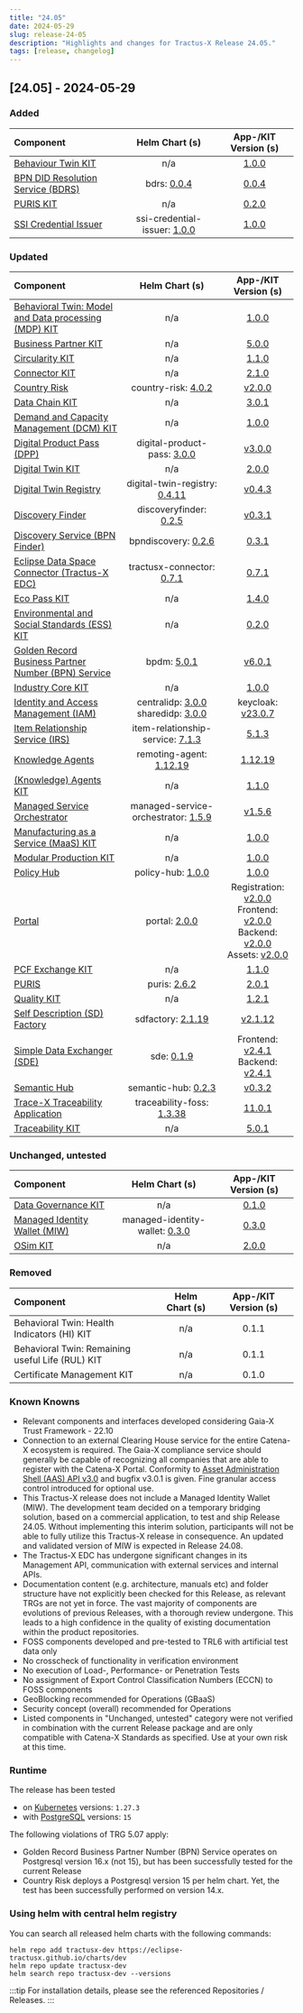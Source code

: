 ```yaml
---
title: "24.05"
date: 2024-05-29
slug: release-24-05
description: "Highlights and changes for Tractus-X Release 24.05."
tags: [release, changelog]
---
```


## [24.05] - 2024-05-29

### Added

| Component | Helm Chart (s) | App-/KIT Version (s) |
|:---|:---:|:---:|
| [Behaviour Twin KIT](https://eclipse-tractusx.github.io/docs-kits/next/kits/behaviour-twin-kit/overview) | n/a | [1.0.0](https://eclipse-tractusx.github.io/docs-kits/kits/behaviour-twin-kit/changelog) |
| [BPN DID Resolution Service (BDRS)](https://github.com/eclipse-tractusx/bpn-did-resolution-service) | bdrs: [0.0.4](https://github.com/eclipse-tractusx/bpn-did-resolution-service/releases/tag/0.0.4) | [0.0.4](https://github.com/eclipse-tractusx/bpn-did-resolution-service/releases/tag/0.0.4) |
| [PURIS KIT](https://eclipse-tractusx.github.io/docs-kits/category/puris-kit) | n/a | [0.2.0](https://eclipse-tractusx.github.io/docs-kits/kits/puris-kit/PURIS%20Kit%20Changelog) |
| [SSI Credential Issuer](https://github.com/eclipse-tractusx/ssi-credential-issuer) | ssi-credential-issuer: [1.0.0](https://github.com/eclipse-tractusx/ssi-credential-issuer/releases/tag/ssi-credential-issuer-1.0.0) | [1.0.0](https://github.com/eclipse-tractusx/ssi-credential-issuer/releases/tag/v1.0.0) |

### Updated

| Component | Helm Chart (s) | App-/KIT Version (s) |
|:---|:---:|:---:|
| [Behavioral Twin: Model and Data processing (MDP) KIT](https://eclipse-tractusx.github.io/docs-kits/category/model-based-development-and-data-processing-mdp-kit) | n/a | [1.0.0](https://eclipse-tractusx.github.io/docs-kits/kits/behaviour-twin-kit/changelog) |
| [Business Partner KIT](https://eclipse-tractusx.github.io/docs-kits/category/business-partner-kit) | n/a | [5.0.0](https://eclipse-tractusx.github.io/docs-kits/kits/business-partner-kit/changelog) |
| [Circularity KIT](https://eclipse-tractusx.github.io/docs-kits/kits/Circularity_KIT/page-adoption-view) | n/a | [1.1.0](https://eclipse-tractusx.github.io/docs-kits/kits/Circularity_KIT/Changelog%20Circularity%20KIT) |
| [Connector KIT](https://eclipse-tractusx.github.io/docs-kits/category/connector-kit) | n/a | [2.1.0](https://eclipse-tractusx.github.io/docs-kits/kits/connector-kit/changelog) |
| [Country Risk](https://github.com/eclipse-tractusx/vas-country-risk) | country-risk: [4.0.2](https://github.com/eclipse-tractusx/vas-country-risk/releases/tag/country-risk-4.0.2) | [v2.0.0](https://github.com/eclipse-tractusx/vas-country-risk/releases/tag/v2.0.0) |
| [Data Chain KIT](https://eclipse-tractusx.github.io/docs-kits/category/data-chain-kit) | n/a | [3.0.1](https://eclipse-tractusx.github.io/docs-kits/kits/data-chain-kit/changelog) |
| [Demand and Capacity Management (DCM) KIT](https://eclipse-tractusx.github.io/docs-kits/category/dcm-kit) | n/a | [1.0.0](https://eclipse-tractusx.github.io/docs-kits/kits/DCM-Kit/changelog) |
| [Digital Product Pass (DPP)](https://github.com/eclipse-tractusx/digital-product-pass) | digital-product-pass: [3.0.0](https://github.com/eclipse-tractusx/digital-product-pass/releases/tag/digital-product-pass-3.0.0) | [v3.0.0](https://github.com/eclipse-tractusx/digital-product-pass/releases/tag/v3.0.0) |
| [Digital Twin KIT](https://eclipse-tractusx.github.io/docs-kits/category/digital-twin-kit) | n/a | [2.0.0](https://eclipse-tractusx.github.io/docs-kits/kits/digital-twin-kit/changelog) |
| [Digital Twin Registry](https://github.com/eclipse-tractusx/sldt-digital-twin-registry) | digital-twin-registry: [0.4.11](https://github.com/eclipse-tractusx/sldt-digital-twin-registry/releases/tag/digital-twin-registry-0.4.11) | [v0.4.3](https://github.com/eclipse-tractusx/sldt-digital-twin-registry/releases/tag/v0.4.3) |
| [Discovery Finder](https://github.com/eclipse-tractusx/sldt-discovery-finder) | discoveryfinder: [0.2.5](https://github.com/eclipse-tractusx/sldt-discovery-finder/releases/tag/discoveryfinder-0.2.5) | [v0.3.1](https://github.com/eclipse-tractusx/sldt-discovery-finder/releases/tag/v0.3.1) |
| [Discovery Service (BPN Finder)](https://github.com/eclipse-tractusx/sldt-bpn-discovery) | bpndiscovery: [0.2.6](https://github.com/eclipse-tractusx/sldt-bpn-discovery/releases/tag/bpndiscovery-0.2.6) | [0.3.1](https://github.com/eclipse-tractusx/sldt-bpn-discovery/releases/tag/v0.3.1) |
| [Eclipse Data Space Connector (Tractus-X EDC)](https://github.com/eclipse-tractusx/tractusx-edc) | tractusx-connector: [0.7.1](https://github.com/eclipse-tractusx/tractusx-edc/releases/tag/0.7.1) | [0.7.1](https://github.com/eclipse-tractusx/tractusx-edc/releases/tag/0.7.1) |
| [Eco Pass KIT](https://eclipse-tractusx.github.io/docs-kits/category/eco-pass-kit) | n/a | [1.4.0](https://eclipse-tractusx.github.io/docs-kits/kits/Eco_Pass_KIT/changelog) |
| [Environmental and Social Standards (ESS) KIT](https://eclipse-tractusx.github.io/docs-kits/category/ess-kit) | n/a | [0.2.0](https://eclipse-tractusx.github.io/docs-kits/kits/ESS-Kit/ESS%20Kit%20Changelog) |
| [Golden Record Business Partner Number (BPN) Service](https://github.com/eclipse-tractusx/bpdm) | bpdm: [5.0.1](https://github.com/eclipse-tractusx/bpdm/releases/tag/bpdm-5.0.1) | [v6.0.1](https://github.com/eclipse-tractusx/bpdm/releases/tag/v6.0.1) |
| [Industry Core KIT](https://eclipse-tractusx.github.io/docs-kits/category/industry-core-kit) | n/a | [1.0.0](https://eclipse-tractusx.github.io/docs-kits/kits/industry-core-kit/changelog) |
| [Identity and Access Management (IAM)](https://github.com/eclipse-tractusx/portal-iam) | centralidp: [3.0.0](https://github.com/eclipse-tractusx/portal-iam/releases/tag/centralidp-3.0.0) <br/>sharedidp: [3.0.0](https://github.com/eclipse-tractusx/portal-iam/releases/tag/sharedidp-3.0.0) | keycloak: [v23.0.7](https://www.keycloak.org/docs/latest/release_notes/index.html#keycloak-23-0-7) |
| [Item Relationship Service (IRS)](https://github.com/eclipse-tractusx/item-relationship-service) | item-relationship-service: [7.1.3](https://github.com/eclipse-tractusx/item-relationship-service/releases/tag/item-relationship-service-7.1.3) | [5.1.3](https://github.com/eclipse-tractusx/item-relationship-service/releases/tag/5.1.3) |
| [Knowledge Agents](https://github.com/eclipse-tractusx/knowledge-agents) | remoting-agent: [1.12.19](https://github.com/eclipse-tractusx/knowledge-agents/releases/tag/remoting-agent-1.12.19) | [1.12.19](https://github.com/eclipse-tractusx/knowledge-agents/releases/tag/v1.12.19) |
| [(Knowledge) Agents KIT](https://eclipse-tractusx.github.io/docs-kits/category/agents-kit) | n/a | [1.1.0](https://eclipse-tractusx.github.io/docs-kits/kits/knowledge-agents/Knowledge%20Agent%20Changelog) |
| [Managed Service Orchestrator](https://github.com/eclipse-tractusx/managed-service-orchestrator) | managed-service-orchestrator: [1.5.9](https://github.com/eclipse-tractusx/managed-service-orchestrator/releases/tag/managed-service-orchestrator-1.5.9) | [v1.5.6](https://github.com/eclipse-tractusx/managed-service-orchestrator/releases/tag/v1.5.6) |
| [Manufacturing as a Service (MaaS) KIT](https://eclipse-tractusx.github.io/docs-kits/category/manufacturing-as-a-service-kit) | n/a | [1.0.0](https://eclipse-tractusx.github.io/docs-kits/kits/manufacturing-as-a-service-kit/Manufacturing%20as%20a%20Service%20KIT%20Changelog) |
| [Modular Production KIT](https://eclipse-tractusx.github.io/docs-kits/category/modular-production-kit) | n/a | [1.0.0](https://eclipse-tractusx.github.io/docs-kits/kits/modular-production-kit/changelog) |
| [Policy Hub](https://github.com/eclipse-tractusx/policy-hub) | policy-hub: [1.0.0](https://github.com/eclipse-tractusx/policy-hub/releases/tag/policy-hub-1.0.0) | [1.0.0](https://github.com/eclipse-tractusx/policy-hub/releases/tag/policy-hub-1.0.0) |
| [Portal](https://github.com/eclipse-tractusx/portal) | portal: [2.0.0](https://github.com/eclipse-tractusx/portal/releases/tag/portal-2.0.0) | Registration: [v2.0.0](https://github.com/eclipse-tractusx/portal-frontend-registration/releases/tag/v2.0.0)<br/>Frontend: [v2.0.0](https://github.com/eclipse-tractusx/portal-frontend/releases/tag/v2.0.0)<br/>Backend: [v2.0.0](https://github.com/eclipse-tractusx/portal-backend/releases/tag/v2.0.0)<br/>Assets: [v2.0.0](https://github.com/eclipse-tractusx/portal-assets/releases/tag/v2.0.0) |
| [PCF Exchange KIT](https://eclipse-tractusx.github.io/docs-kits/category/pcf-exchange-kit) | n/a | [1.1.0](https://eclipse-tractusx.github.io/docs-kits/kits/product-carbon-footprint-exchange-kit/changelog) |
| [PURIS](https://github.com/eclipse-tractusx/puris) | puris: [2.6.2](https://github.com/eclipse-tractusx/puris/releases/tag/puris-2.6.2) | [2.0.1](https://github.com/eclipse-tractusx/puris/releases/tag/2.0.1) |
| [Quality KIT](https://eclipse-tractusx.github.io/docs-kits/category/quality-kit) | n/a | [1.2.1](https://eclipse-tractusx.github.io/docs-kits/kits/data-driven-quality-management-kit/changelog) |
| [Self Description (SD) Factory](https://github.com/eclipse-tractusx/sd-factory) | sdfactory: [2.1.19](https://github.com/eclipse-tractusx/sd-factory/releases/tag/sdfactory-2.1.19) | [v2.1.12](https://github.com/eclipse-tractusx/sd-factory/releases/tag/v2.1.12) |
| [Simple Data Exchanger (SDE)](https://github.com/eclipse-tractusx/managed-simple-data-exchanger) | sde: [0.1.9](https://github.com/eclipse-tractusx/managed-simple-data-exchanger/releases/tag/sde-0.1.9) | Frontend: [v2.4.1](https://github.com/eclipse-tractusx/managed-simple-data-exchanger-frontend/releases/tag/v2.4.1)<br/>Backend: [v2.4.1](https://github.com/eclipse-tractusx/managed-simple-data-exchanger-backend/releases/tag/v2.4.1) |
| [Semantic Hub](https://github.com/eclipse-tractusx/sldt-semantic-hub) | semantic-hub: [0.2.3](https://github.com/eclipse-tractusx/sldt-semantic-hub/releases/tag/semantic-hub-0.2.3) | [v0.3.2](https://github.com/eclipse-tractusx/sldt-semantic-hub/releases/tag/v0.3.2) |
| [Trace-X Traceability Application](https://github.com/eclipse-tractusx/traceability-foss) | traceability-foss: [1.3.38](https://github.com/eclipse-tractusx/traceability-foss/releases/tag/helm-charts-1.3.38) | [11.0.1](https://github.com/eclipse-tractusx/traceability-foss/releases/tag/11.0.1) |
| [Traceability KIT](https://eclipse-tractusx.github.io/docs-kits/category/traceability-kit) | n/a | [5.0.1](https://eclipse-tractusx.github.io/docs-kits/kits/traceability-kit/changelog) |

### Unchanged, untested

| Component | Helm Chart (s) | App-/KIT Version (s) |
|:---|:---:|:---:|
| [Data Governance KIT](https://eclipse-tractusx.github.io/docs-kits/category/data-governance-kit) | n/a | [0.1.0](https://eclipse-tractusx.github.io/docs-kits/kits/Data%20Governance%20Kit/Data%20Governance%20Kit%20Changelog) |
| [Managed Identity Wallet (MIW)](https://github.com/eclipse-tractusx/managed-identity-wallet) | managed-identity-wallet: [0.3.0](https://github.com/eclipse-tractusx/managed-identity-wallet/releases/tag/v0.3.0) | [0.3.0](https://github.com/eclipse-tractusx/managed-identity-wallet/releases/tag/v0.3.0) |
| [OSim KIT](https://eclipse-tractusx.github.io/docs-kits/category/osim-kit) | n/a | [2.0.0](https://eclipse-tractusx.github.io/docs-kits/kits/online-simulation-kit/changelog) |

### Removed

| Component | Helm Chart (s) | App-/KIT Version (s) |
|:---|:---:|:---:|
| Behavioral Twin: Health Indicators (HI) KIT | n/a | 0.1.1 |
| Behavioral Twin: Remaining useful Life (RUL) KIT | n/a | 0.1.1 |
| Certificate Management KIT | n/a | 0.1.0 |

### Known Knowns

- Relevant components and interfaces developed considering Gaia-X Trust Framework - 22.10
- Connection to an external Clearing House service for the entire Catena-X ecosystem is required. The Gaia-X compliance service should generally be capable of recognizing all companies that are able to register with the Catena-X Portal.
Conformity to [Asset Administration Shell (AAS) API v3.0](https://industrialdigitaltwin.org/wp-content/uploads/2023/04/IDTA-01002-3-0_SpecificationAssetAdministrationShell_Part2_API.pdf) and bugfix v3.0.1 is given. Fine granular access control introduced for optional use.
- This Tractus-X release does not include a Managed Identity Wallet (MIW). The development team decided on a temporary bridging solution, based on a commercial application, to test and ship Release 24.05. Without implementing this interim solution, participants will not be able to fully utilize this Tractus-X release in consequence. An updated and validated version of MIW is expected in Release 24.08.
- The Tractus-X EDC has undergone significant changes in its Management API, communication with external services and internal APIs.
- Documentation content (e.g. architecture, manuals etc) and folder structure have not explicitly been checked for this Release, as relevant TRGs are not yet in force. The vast majority of components are evolutions of previous Releases, with a thorough review undergone. This leads to a high confidence in the quality of existing documentation within the product repositories.
- FOSS components developed and pre-tested to TRL6 with artificial test data only
- No crosscheck of functionality in verification environment
- No execution of Load-, Performance- or Penetration Tests
- No assignment of Export Control Classification Numbers (ECCN) to FOSS components
- GeoBlocking recommended for Operations (GBaaS)
- Security concept (overall) recommended for Operations
- Listed components in "Unchanged, untested" category were not verified in combination with the current Release package and are only compatible with Catena-X Standards as specified. Use at your own risk at this time.

### Runtime

The release has been tested

- on [Kubernetes](https://en.wikipedia.org/wiki/Kubernetes) versions: `1.27.3`
- with [PostgreSQL](https://en.wikipedia.org/wiki/PostgreSQL) versions: `15`

The following violations of TRG 5.07 apply:

- Golden Record Business Partner Number (BPN) Service operates on Postgresql version 16.x (not 15), but has been successfully tested for the current Release
- Country Risk deploys a Postgresql version 15 per helm chart. Yet, the test has been successfully performed on version 14.x.

### Using helm with central helm registry

You can search all released helm charts with the following commands:
```shell
helm repo add tractusx-dev https://eclipse-tractusx.github.io/charts/dev
helm repo update tractusx-dev
helm search repo tractusx-dev --versions
```

:::tip
For installation details, please see the referenced Repositories / Releases.
:::
